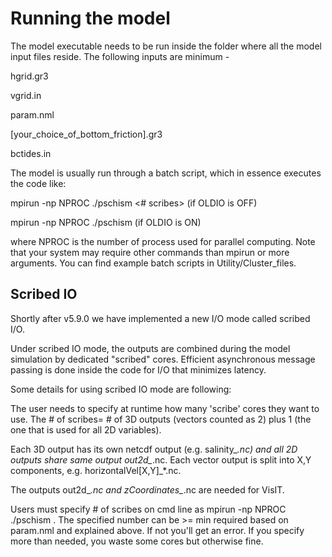 # Running the model

The model executable needs to be run inside the folder where all the model input files reside. The following inputs are minimum -

hgrid.gr3

vgrid.in

param.nml

[your_choice_of_bottom_friction].gr3

bctides.in

The model is usually run through a batch script, which in essence executes the code like:

mpirun -np NPROC ./pschism <# scribes> (if OLDIO is OFF)

mpirun -np NPROC ./pschism (if OLDIO is ON)

where NPROC is the number of process used for parallel computing. Note that your system may require other commands than mpirun or more arguments. You can find example batch scripts in Utility/Cluster_files.

## Scribed IO

Shortly after v5.9.0 we have implemented a new I/O mode called scribed I/O.

Under scribed IO mode, the outputs are combined during the model simulation by dedicated "scribed" cores. Efficient asynchronous message passing is done inside the code for I/O that minimizes latency.

Some details for using scribed IO mode are following:

The user needs to specify at runtime how many 'scribe' cores they want to use. The # of scribes= # of 3D outputs (vectors counted as 2) plus 1 (the one that is used for all 2D variables).

Each 3D output has its own netcdf output (e.g. salinity_*.nc) and all 2D outputs share same output out2d_*.nc. Each vector output is split into X,Y components, e.g. horizontalVel[X,Y]_*.nc.

The outputs out2d_*.nc and zCoordinates_*.nc are needed for VisIT.

Users must specify # of scribes on cmd line as mpirun -np NPROC ./pschism <nscribe>. The specified number can be >= min required based on param.nml and explained above. If not you'll get an error. If you specify more than needed, you waste some cores but otherwise fine.